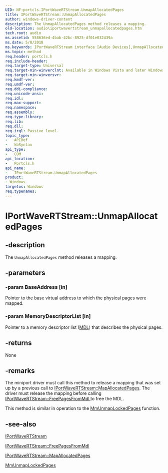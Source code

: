 ```yaml
---
UID: NF:portcls.IPortWaveRTStream.UnmapAllocatedPages
title: IPortWaveRTStream::UnmapAllocatedPages
author: windows-driver-content
description: The UnmapAllocatedPages method releases a mapping.
old-location: audio\iportwavertstream_unmapallocatedpages.htm
tech.root: audio
ms.assetid: 558636ed-4bab-42bc-8925-df01e032439a
ms.date: 5/8/2018
ms.keywords: IPortWaveRTStream interface [Audio Devices],UnmapAllocatedPages method, IPortWaveRTStream.UnmapAllocatedPages, IPortWaveRTStream::UnmapAllocatedPages, UnmapAllocatedPages, UnmapAllocatedPages method [Audio Devices], UnmapAllocatedPages method [Audio Devices],IPortWaveRTStream interface, audio.iportwavertstream_unmapallocatedpages, audmp-routines_2d402b1b-6951-48db-89bb-81f3cc7e0076.xml, portcls/IPortWaveRTStream::UnmapAllocatedPages
ms.topic: method
req.header: portcls.h
req.include-header: 
req.target-type: Universal
req.target-min-winverclnt: Available in Windows Vista and later Windows operating systems.
req.target-min-winversvr: 
req.kmdf-ver: 
req.umdf-ver: 
req.ddi-compliance: 
req.unicode-ansi: 
req.idl: 
req.max-support: 
req.namespace: 
req.assembly: 
req.type-library: 
req.lib: 
req.dll: 
req.irql: Passive level.
topic_type:
-	APIRef
-	kbSyntax
api_type:
-	COM
api_location:
-	Portcls.h
api_name:
-	IPortWaveRTStream.UnmapAllocatedPages
product:
- Windows
targetos: Windows
req.typenames: 
---
```


# IPortWaveRTStream::UnmapAllocatedPages


## -description


The <code>UnmapAllocatedPages</code> method releases a mapping.


## -parameters




### -param BaseAddress [in]

Pointer to the base virtual address to which the physical pages were mapped.


### -param MemoryDescriptorList [in]

Pointer to a memory descriptor list (<a href="https://msdn.microsoft.com/library/windows/hardware/ff554414">MDL</a>) that describes the physical pages.


## -returns



None




## -remarks



The miniport driver must call this method to release a mapping that was set up by a previous call to <a href="https://msdn.microsoft.com/library/windows/hardware/ff536932">IPortWaveRTStream::MapAllocatedPages</a>. The driver must release the mapping before calling <a href="https://msdn.microsoft.com/8839c0ab-08c5-4cc7-a526-aa1ebe2fde15">IPortWaveRTStream::FreePagesFromMdl </a> to free the MDL.

This method is similar in operation to the <a href="https://msdn.microsoft.com/library/windows/hardware/ff556391">MmUnmapLockedPages</a> function. 




## -see-also




<a href="https://msdn.microsoft.com/library/windows/hardware/ff536922">IPortWaveRTStream</a>



<a href="https://msdn.microsoft.com/library/windows/hardware/ff536926">IPortWaveRTStream::FreePagesFromMdl</a>



<a href="https://msdn.microsoft.com/library/windows/hardware/ff536932">IPortWaveRTStream::MapAllocatedPages</a>



<a href="https://msdn.microsoft.com/library/windows/hardware/ff556391">MmUnmapLockedPages</a>
 

 


